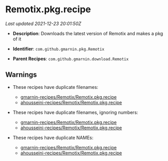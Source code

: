 # Remotix.pkg.recipe

_Last updated 2021-12-23 20:01:50Z_

- **Description**: Downloads the latest version of Remotix and makes a pkg of it

- **Identifier**: `com.github.gmarnin.pkg.Remotix`

- **Parent Recipes**: `com.github.gmarnin.download.Remotix`


## Warnings

- These recipes have duplicate filenames:
    - [gmarnin-recipes/Remotix/Remotix.pkg.recipe](/autopkg-dupe-tracker/gmarnin-recipes/Remotix/Remotix.pkg.recipe)
    - [ahousseini-recipes/Remotix/Remotix.pkg.recipe](/autopkg-dupe-tracker/ahousseini-recipes/Remotix/Remotix.pkg.recipe)

- These recipes have duplicate filenames, ignoring numbers:
    - [gmarnin-recipes/Remotix/Remotix.pkg.recipe](/autopkg-dupe-tracker/gmarnin-recipes/Remotix/Remotix.pkg.recipe)
    - [ahousseini-recipes/Remotix/Remotix.pkg.recipe](/autopkg-dupe-tracker/ahousseini-recipes/Remotix/Remotix.pkg.recipe)

- These recipes have duplicate NAMEs:
    - [gmarnin-recipes/Remotix/Remotix.pkg.recipe](/autopkg-dupe-tracker/gmarnin-recipes/Remotix/Remotix.pkg.recipe)
    - [ahousseini-recipes/Remotix/Remotix.pkg.recipe](/autopkg-dupe-tracker/ahousseini-recipes/Remotix/Remotix.pkg.recipe)
